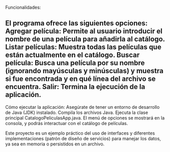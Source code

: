 Funcionalidades:

El programa ofrece las siguientes opciones:
Agregar película: Permite al usuario introducir el nombre de una película para añadirla al catálogo.
Listar películas: Muestra todas las películas que están actualmente en el catálogo.
Buscar película: Busca una película por su nombre (ignorando mayúsculas y minúsculas) y muestra si fue encontrada y en qué línea del archivo se encuentra.
Salir: Termina la ejecución de la aplicación.
--------------------------------------------------------------
Cómo ejecutar la aplicación:
Asegúrate de tener un entorno de desarrollo de Java (JDK) instalado.
Compila los archivos Java.
Ejecuta la clase principal CatalogoPeliculasApp.java.
El menú de opciones se mostrará en la consola, y podrás interactuar con el catálogo de películas.

Este proyecto es un ejemplo práctico del uso de interfaces y diferentes implementaciones (patrón de diseño de servicios) para manejar los datos,
ya sea en memoria o persistidos en un archivo.
